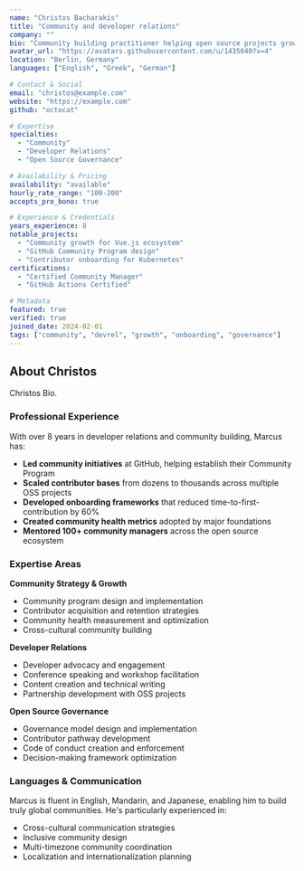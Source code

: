 ```yaml
---
name: "Christos Bacharakis"
title: "Community and developer relations"
company: ""
bio: "Community building practitioner helping open source projects grow sustainable, inclusive communities. Former DevRel at GitLab and community lead for major OSS projects with experience scaling communities from dozens to thousands of contributors with Mozila."
avatar_url: "https://avatars.githubusercontent.com/u/1435040?v=4"
location: "Berlin, Germany"
languages: ["English", "Greek", "German"]

# Contact & Social
email: "christos@example.com"
website: "https://example.com"
github: "octocat"

# Expertise
specialties: 
  - "Community"
  - "Developer Relations"
  - "Open Source Governance"

# Availability & Pricing
availability: "available"
hourly_rate_range: "100-200"
accepts_pro_bono: true

# Experience & Credentials
years_experience: 8
notable_projects: 
  - "Community growth for Vue.js ecosystem"
  - "GitHub Community Program design"
  - "Contributor onboarding for Kubernetes"
certifications: 
  - "Certified Community Manager"
  - "GitHub Actions Certified"

# Metadata
featured: true
verified: true
joined_date: 2024-02-01
tags: ["community", "devrel", "growth", "onboarding", "governance"]
---
```


## About Christos

Christos Bio.

### Professional Experience

With over 8 years in developer relations and community building, Marcus has:

- **Led community initiatives** at GitHub, helping establish their Community Program
- **Scaled contributor bases** from dozens to thousands across multiple OSS projects  
- **Developed onboarding frameworks** that reduced time-to-first-contribution by 60%
- **Created community health metrics** adopted by major foundations
- **Mentored 100+ community managers** across the open source ecosystem

### Expertise Areas

**Community Strategy & Growth**
- Community program design and implementation
- Contributor acquisition and retention strategies
- Community health measurement and optimization
- Cross-cultural community building

**Developer Relations**
- Developer advocacy and engagement
- Conference speaking and workshop facilitation
- Content creation and technical writing
- Partnership development with OSS projects

**Open Source Governance** 
- Governance model design and implementation
- Contributor pathway development
- Code of conduct creation and enforcement
- Decision-making framework optimization

### Languages & Communication

Marcus is fluent in English, Mandarin, and Japanese, enabling him to build truly global communities. He's particularly experienced in:

- Cross-cultural communication strategies
- Inclusive community design
- Multi-timezone community coordination
- Localization and internationalization planning